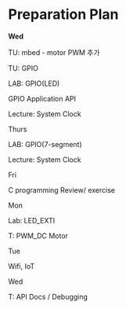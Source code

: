 # Preparation Plan

**Wed**

TU: mbed - motor PWM 추가



TU: GPIO

LAB: GPIO\(LED\)

GPIO Application API

Lecture: System Clock





Thurs

LAB: GPIO\(7-segment\)

Lecture: System Clock



Fri

C programming Review/ exercise



Mon

Lab: LED\_EXTI

T: PWM\_DC Motor



Tue

Wifi, IoT



Wed

T: API Docs / Debugging





